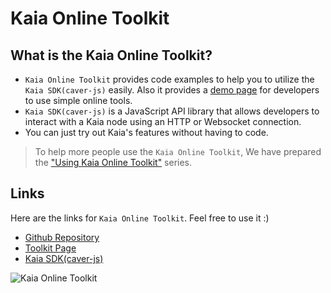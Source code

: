 # Kaia Online Toolkit

## What is the Kaia Online Toolkit? <a id="what-is-the-kaia-online-toolkit"></a>

- `Kaia Online Toolkit` provides code examples to help you to utilize the `Kaia SDK(caver-js)` easily. Also it provides a [demo page](https://toolkit.klaytn.foundation) for developers to use simple online tools.
- `Kaia SDK(caver-js)` is a JavaScript API library that allows developers to interact with a Kaia node using an HTTP or Websocket connection.
- You can just try out Kaia's features without having to code.

> To help more people use the `Kaia Online Toolkit`, We have prepared the ["Using Kaia Online Toolkit"](https://medium.com/klaytn/using-klaytn-online-toolkit-1-multisig-60399a0b0278) series.

## Links <a id="links"></a>

Here are the links for `Kaia Online Toolkit`. Feel free to use it :)

- [Github Repository](https://github.com/klaytn/klaytn-online-toolkit)
- [Toolkit Page](https://toolkit.klaytn.foundation)
- [Kaia SDK(caver-js)](../../references/sdk/caver-js/caver-js.md)

![Kaia Online Toolkit](/img/build/tools/klaytn-online-toolkit.png)
